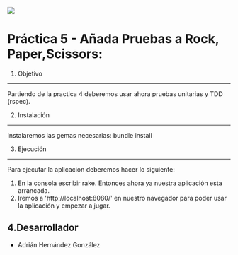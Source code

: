 ![](http://i1296.photobucket.com/albums/ag1/adrihg89/Piedra_papel_tijeras_zpsf31ae8ab.jpg)

Práctica 5 - Añada Pruebas a Rock, Paper,Scissors:
===========
 
1. Objetivo
-----------

Partiendo de la practica 4 deberemos usar ahora pruebas unitarias y TDD (rspec).


2. Instalación
--------------

Instalaremos las gemas necesarias: bundle install

3. Ejecución
------------

Para ejecutar la aplicacion deberemos hacer lo siguiente:

1. En la consola escribir rake. Entonces ahora ya nuestra aplicación esta arrancada.
2. Iremos a 'http://localhost:8080/' en nuestro navegador para poder usar la aplicación y empezar a jugar.

4.Desarrollador
---------------

* Adrián Hernández González
